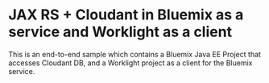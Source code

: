JAX RS + Cloudant in Bluemix as a service and Worklight as a client 
===
This is an end-to-end sample which contains a Bluemix Java EE Project that accesses Cloudant DB, and a Worklight project as a client for the Bluemix service.